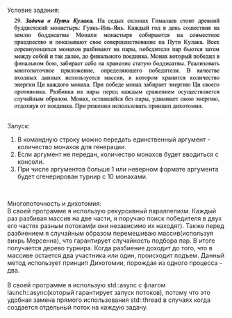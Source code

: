 Условие задания: <br>
![условие](Task5.png) <br>

Запуск: <br>
1) В командную строку можно передать единственный аргумент - количество монахов для генерации. <br>
2) Если аргумент не передан, количество монахов будет вводиться с консоли.<br>
3) При числе аргументов больше 1 или неверном формате аргумента будет сгенерирован турнир с 10 монахами.<br>
<br>

Многопоточность и дихотомия: <br>
В своей программе я использую рекурсивный параллелизм. Каждый раз разбивая массив на две части, я поручаю поиск победителя в двух его частях разным потокам(и они независимо их находят). Также перед разбиением я случайным образом перемешиваю массив(используя вихрь Мерсенна), что гарантирует случайность подбора пар.
В итоге получается дерево турнира. Когда разбиение доходит до того, что в массиве остается два участника или один, происходит подъем. Данный метод использует принцип Дихотомии, порождая из одного процесса - два.<br>
<br>
В своей программе я использую std::async с флагом launch::async(который гарантирует запуск потоков), потому что это удобная замена прямого использования std::thread в случаях когда создается отдельный поток на каждую задачу.